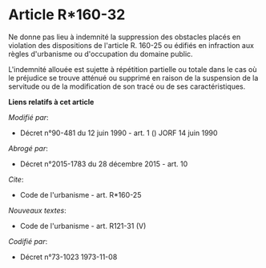 # Article R*160-32

Ne donne pas lieu à indemnité la suppression des obstacles placés en violation des dispositions de l'article R. 160-25 ou
édifiés en infraction aux règles d'urbanisme ou d'occupation du domaine public. 

L'indemnité allouée est sujette à répétition partielle ou totale dans le cas où le préjudice se trouve atténué ou supprimé en
raison de la suspension de la servitude ou de la modification de son tracé ou de ses caractéristiques.

**Liens relatifs à cet article**

_Modifié par_:

  - Décret n°90-481 du 12 juin 1990 - art. 1 () JORF 14 juin 1990

_Abrogé par_:

  - Décret n°2015-1783 du 28 décembre 2015 - art. 10

_Cite_:

  - Code de l'urbanisme - art. R*160-25

_Nouveaux textes_:

  - Code de l'urbanisme - art. R121-31 (V)

_Codifié par_:

  - Décret n°73-1023 1973-11-08

